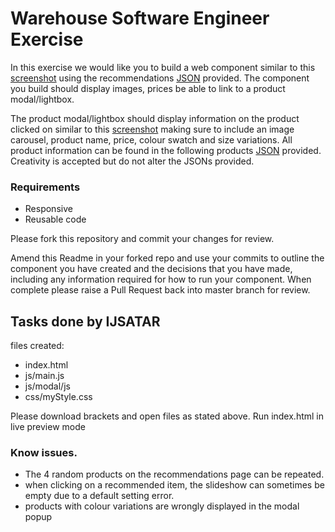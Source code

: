 # Warehouse Software Engineer Exercise

In this exercise we would like you to build a web component similar to this [screenshot](recommendations-screenshot.png) using the recommendations [JSON](data/recommendations.json) provided. The component you build should display images, prices be able to link to a product modal/lightbox.

The product modal/lightbox should display information on the product clicked on similar to this [screenshot](product-modal-screenshot.png) making sure to include an image carousel, product name, price, colour swatch and size variations. All product information can be found in the following products [JSON](data/product.json) provided. Creativity is accepted but do not alter the JSONs provided.

### Requirements
* Responsive
* Reusable code

Please fork this repository and commit your changes for review.

Amend this Readme in your forked repo and use your commits to outline the component you have created and the decisions that you have made, including any information required for how to run your component. When complete please raise a Pull Request back into master branch for review.

## Tasks done by IJSATAR
files created:
* index.html
* js/main.js
* js/modal/js
* css/myStyle.css

Please download brackets and open files as stated above.
Run index.html in live preview mode

### Know issues.
* The 4 random products on the recommendations page can be repeated.
* when clicking on a recommended item, the slideshow can sometimes be empty due to a default setting error.
* products with colour variations are wrongly displayed in the modal popup







